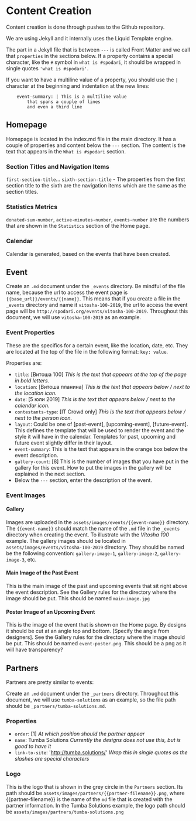 # Content Creation

Content creation is done through pushes to the Github repository.

We are using Jekyll and it internally uses the Liquid Template engine. 

The part in a Jekyll file that is between `---` is called Front Matter and we call that `properties` in the sections below. If a property contains a special character, like the `#` symbol in `what is #spodari`, it should be wrapped in single quotes `'what is #spodari'`.

If you want to have a multiline value of a property, you should use the `|` character at the beginning and indentation at the new lines: 
```
	event-summary: | This is a multiline value
		that spans a couple of lines
		and even a third line
```

## Homepage

Homepage is located in the index.md file in the main directory. It has a couple of properties and content below the `---` section. The content is the text that appears in the `What is #spodari` section.

### Section Titles and Navigation Items

`first-section-title`... `sixth-section-title` - The properties from the first section title to the sixth are the navigation items which are the same as the section titles.

### Statistics Metrics

`donated-sum-number`, `active-minutes-number`, `events-number` are the numbers that are shown in the `Statistics` section of the Home page.

### Calendar

Calendar is generated, based on the events that have been created.

## Event 

Create an `.md` document under the `_events` directory. Be mindful of the file name, because the url to access the event page is `{{base_url}}/events/{{name}}`. This means that if you create a file in the `_events` directory and name it `vitosha-100-2019`, the url to access the event page will be `http://spodari.org/events/vitosha-100-2019`. Throughout this document, we will use `vitosha-100-2019` as an example.

### Event Properties

These are the specifics for a certain event, like the location, date, etc. They are located at the top of the file in the following format: `key: value`.

Properties are:
* `title`: [Витоша 100] *This is the text that appears at the top of the page in bold letters.*
* `location`: [Витоша планина] *This is the text that appears below / next to the location icon.*
* `date`: [5 юли 2019] *This is the text that appears below / next to the calendar icon.*
* `contestants-type`: [IT Crowd only] *This is the text that appears below / next to the person icon.*
* `layout`: Could be one of [past-event], [upcoming-event], [future-event]. This defines the template that will be used to render the event and the style it will have in the calendar. Templates for past, upcoming and future event slightly differ in their layout.
* `event-summary`: This is the text that appears in the orange box below the event description.
* `gallery-count`: [8] This is the number of images that you have put in the gallery for this event. How to put the images in the gallery will be explained in the next section.
* Below the `---` section, enter the description of the event.

### Event Images

#### Gallery

Images are uploaded in the `assets/images/events/{{event-name}}` directory. The `{{event-name}}` should match the name of the `.md` file in the `_events` directory when creating the event. To illustrate with the *Vitosha 100* example. The gallery images should be located in `assets/images/events/vitosha-100-2019` directory. They should be named be the following convention: `gallery-image-1`, `gallery-image-2`, `gallery-image-3`, etc. 

#### Main Image of the Past Event

This is the main image of the past and upcoming events that sit right above the event description. See the Gallery rules for the directory where the image should be put. This should be named `main-image.jpg`

#### Poster Image of an Upcoming Event

This is the image of the event that is shown on the Home page. By designs it should be cut at an angle top and bottom. [Specify the angle from designers]. See the Gallery rules for the directory where the image should be put. This should be named `event-poster.png`. This should be a png as it will have transparency?


## Partners

Partners are pretty similar to events:

Create an `.md` document under the `_partners` directory. Throughout this document, we will use `tumba-solutions` as an example, so the file path should be `_partners/tumba-solutions.md`.

### Properties

* `order`: [1] *At which position should the partner appear*
* `name`: Tumba Solutions *Currently the designs does not use this, but is good to have it*
* `link-to-site`: 'http://tumba.solutions/' *Wrap this in single quotes as the slashes are special characters*

### Logo 

This is the logo that is shown in the grey circle in the `Partners` section. Its path should be `assets/images/partners/{{partner-filename}}.png`, where {{partner-filename}} is the name of the `md` file that is created with the partner information. In the Tumba Solutions example, the logo path should be `assets/images/partners/tumba-solutions.png`

